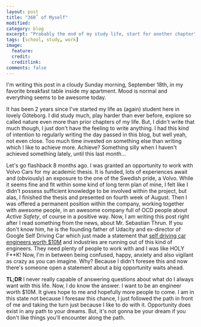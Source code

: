 ```yaml
---
layout: post
title: "360˚ of Myself"
modified:
category: blog
excerpt: "Probably the end of my study life, start for another chapter"
tags: [school, study, work]
image:
  feature:
  credit:
  creditlink:
comments: false
---
```


I'm writing this post in a cloudy Sunday morning, September 18th, in my favorite breakfast table inside my apartment. Mood is normal and everything seems to be awesome today.

It has been 2 years since I've started my life as (again) student here in lovely Göteborg. I did study much, play harder than ever before, explore so called nature even more than prior chapters of my life. But, I didn't write that much though, I just don't have the feeling to write anything. I had this kind of intention to regularly writing the day passed in this blog, but well yeah, not even close. Too much time invested on something else than writing which I like to achieve more. Achieve? Something silly when I haven't achieved something lately, until this last month...

Let's go flashback 8 months ago. I was granted an opportunity to work with Volvo Cars for my academic thesis. It is funded, lots of experiences await and (obviously) an exposure to the one of the Swedish pride, a Volvo.
While it seems fine and fit within some kind of long term plan of mine, I felt like I didn't possess sufficient knowledge to be involved within the project, but alas, I finished the thesis and presented on fourth week of August. Then I was offered a permanent position within the company, working together with awesome people, in an awesome company full of OCD people about *Active Safety*, of course in a positive way. Now, I am writing this post right after I read something from the news, about Mr. Sebastian Thrun. If you don't know him, he is the founding father of Udacity and ex-director of Google Self Driving Car which just made a statement that [self driving car engineers worth $10M][01] and industries are running out of this kind of engineers. They need plenty of people to work with and I was like HOLY F**K! Now, I'm in between being confused, happy, anxiety and also vigilant as crazy as you can imagine. Why? Because I didn't foresee this and now there's someone open a statement about a big opportunity waits ahead.

**TL;DR** I never really capable of answering questions about what do I always want with this life. Now, I do know the answer. I want to be an engineer worth $10M. It gives hope to me and hopefully more people to come. I am in this state not because I foresaw this chance, I just followed the path in front of me and taking the turn just because I like to do with it. Opportunity does exist in any path to your dreams. But, it's not gonna be your dream if you don't like things you'll encounter along the path.


[01]: http://www.recode.net/2016/9/17/12943214/sebastian-thrun-self-driving-talent-pool
